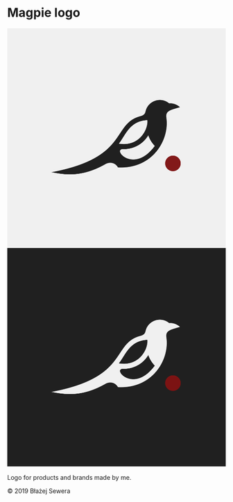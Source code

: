 # Magpie logo

![logo_bright](png/bright.png)
![logo_dark](png/dark.png)

Logo for products and brands made by me.

© 2019 Błażej Sewera
